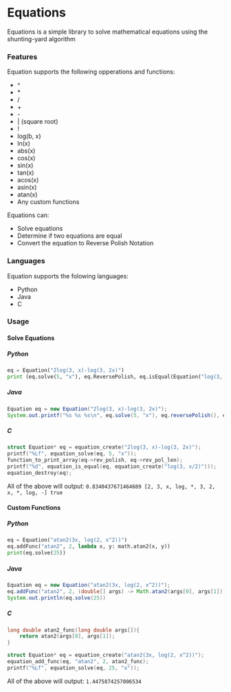 # Equations

Equations is a simple library to solve mathematical equations using the shunting-yard algorithm

### Features
Equation supports the following opperations and functions:
* ^
* \*
* /
* \+
* \-
* | (square root)
* !
* log(b, x)
* ln(x)
* abs(x)
* cos(x)
* sin(x)
* tan(x)
* acos(x)
* asin(x)
* atan(x)
* Any custom functions

Equations can:
* Solve equations
* Determine if two equations are equal
* Convert the equation to Reverse Polish Notation

### Languages
Equation supports the folowing languages:
* Python
* Java
* C

### Usage

#### Solve Equations

##### Python

```python
eq = Equation("2log(3, x)-log(3, 2x)")
print (eq.solve(5, "x"), eq.ReversePolish, eq.isEqual(Equation("log(3, x/2)")))
```

##### Java

```java
Equation eq = new Equation("2log(3, x)-log(3, 2x)");
System.out.printf("%s %s %s\n", eq.solve(5, "x"), eq.reversePolish(), eq.equals(new Equation("log(3, x/2)")));
```

##### C

```c
struct Equation* eq = equation_create("2log(3, x)-log(3, 2x)");
printf("%Lf", equation_solve(eq, 5, "x"));
function_to_print_array(eq->rev_polish, eq->rev_pol_len);
printf("%d", equation_is_equal(eq, equation_create("log(3, x/2)")));
equation_destroy(eq);
```

All of the above will output:
`0.8340437671464689 [2, 3, x, log, *, 3, 2, x, *, log, -] true`

#### Custom Functions

##### Python

```python
eq = Equation("atan2(3x, log(2, x^2))")
eq.addFunc("atan2", 2, lambda x, y: math.atan2(x, y))
print(eq.solve(25))
```

##### Java

```java
Equation eq = new Equation("atan2(3x, log(2, x^2))");
eq.addFunc("atan2", 2, (double[] args) -> Math.atan2(args[0], args[1]));
System.out.println(eq.solve(25))
```

##### C
```c
long double atan2_func(long double args[]){
    return atan2(args[0], args[1]);
}

struct Equation* eq = equation_create("atan2(3x, log(2, x^2))");
equation_add_func(eq, "atan2", 2, atan2_func);
printf("%Lf", equation_solve(eq, 25, "x"));
```

All of the above will output:
`1.4475874257006534`